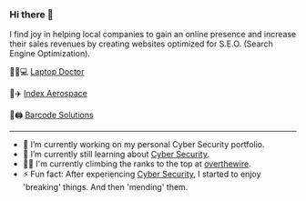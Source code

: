 ### Hi there 👋

<!--
**elijahoh/elijahoh** is a ✨ _special_ ✨ repository because its `README.md` (this file) appears on your GitHub profile.

Here are some ideas to get you started:

- 🔭 I’m currently working on ...
- 🌱 I’m currently learning ...
- 👯 I’m looking to collaborate on ...
- 🤔 I’m looking for help with ...
- 💬 Ask me about ...
- 📫 How to reach me: ...
- 😄 Pronouns: ...
- ⚡ Fun fact: ...
-->
I find joy in helping local companies to gain an online presence and increase their sales revenues by creating websites optimized for S.E.O. (Search Engine Optimization).

👨‍⚕️💻 [Laptop Doctor](https://laptopdoctor.com.sg "A collaboration with Kato-Tech Pte. Ltd.") 

🔧✈️ [Index Aerospace](https://indexaerospace.sg/ "A collaboration with Index Aerospace Pte. Ltd.")

🧾🖨️ [Barcode Solutions](https://hetechsolutions.com/ "SEO Consultant for Hetech Solutions Pte. Ltd.")

---
- 🔭 I’m currently working on my personal Cyber Security portfolio.
- 🌱 I’m currently still learning about [Cyber Security](https://www.centreforcybersecurity.com/ "Cyber Security course provider & career consultant").
- 🧗‍♂️ I'm currently climbing the ranks to the top at [overthewire](https://www.wechall.net//profile/elijahoh).
- ⚡ Fun fact: After experiencing [Cyber Security](https://www.thinkcyber.co.il/ "Real-life cyber attacks simulator"), I started to enjoy 'breaking' things. And then 'mending' them.
